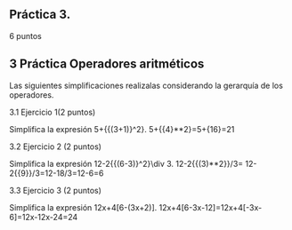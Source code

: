 ## Práctica 3. 

6 puntos

## 3 Práctica Operadores aritméticos

Las siguientes simplificaciones realizalas considerando la gerarquía de los operadores.

3.1 Ejercicio 1(2 puntos)

Simplifica la expresión 5+{{(3+1)}^2}.
5+{{4}**2}=5+{16}=21


3.2 Ejercicio 2 (2 puntos)

Simplifica la expresión 12-2{{(6-3)}^2}\div 3.
12-2{{(3)**2}}/3= 12-2{{9}}/3=12-18/3=12-6=6


3.3 Ejercicio 3 (2 puntos)

Simplifica la expresión 12x+4[6-(3x+2)].
12x+4[6-3x-12]=12x+4[-3x-6]=12x-12x-24=24
